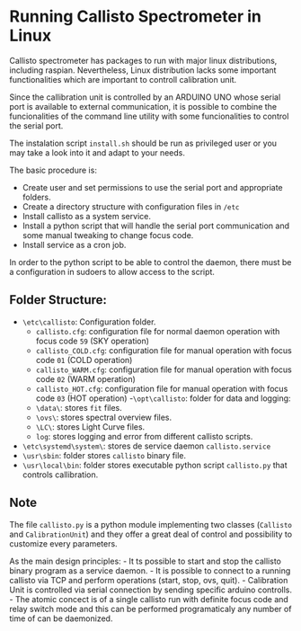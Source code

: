 # Running Callisto Spectrometer in Linux

Callisto spectrometer has packages to run with major linux distributions, including raspian. Nevertheless, Linux distribution lacks some important functionalities which are important to controll calibration unit.

Since the callibration unit is controlled by an ARDUINO UNO whose serial port is available to external communication, it is possible to combine the funcionalities of the command line utility with some funcionalities to control the serial port.

The instalation script `install.sh` should be run as privileged user or you may take a look into it and adapt to your needs.

The basic procedure is:
- Create user and set permissions to use the serial port and appropriate folders.
- Create a directory structure with configuration files in `/etc`
- Install callisto as a system service.
- Install a python script that will handle the serial port communication and some manual tweaking to change focus code.
- Install service as a cron job.

In order to the python script to be able to control the daemon, there must be a configuration in sudoers to allow access to the script.

## Folder Structure:

- `\etc\callisto`: Configuration folder.
     - `callisto.cfg`: configuration file for normal daemon operation with focus code `59` (SKY operation)
     - `callisto_COLD.cfg`: configuration file for manual operation with focus code `01` (COLD operation)
     - `callisto_WARM.cfg`: configuration file for manual operation with focus code `02` (WARM operation)
     - `callisto_HOT.cfg`: configuration file for manual operation with focus code `03` (HOT operation)
-`\opt\callisto`: folder for data and logging:
     - `\data\`: stores `fit` files.
     - `\ovs\`: stores spectral overview files.
     - `\LC\`: stores Light Curve files.
     - `log`: stores logging and error from different callisto scripts.
- `\etc\systemd\system\`: stores de service daemon `callisto.service`
- `\usr\sbin`: folder stores `callisto` binary file.
- `\usr\local\bin`: folder stores executable python script `callisto.py` that controls callibration.

## Note

The file `callisto.py` is a python module implementing two classes (`Callisto` and `CalibrationUnit`) and they offer a great deal of control and possibility to customize every parameters.

As the main design principles:
     - It ts possible to start and stop the callisto binary program as a service daemon.
     - It is possible to connect to a running callisto via TCP and perform operations (start, stop, ovs, quit).
     - Calibration Unit is controlled via serial connection by sending specific arduino controlls.
     - The atomic concect is of a single callisto run with definite focus code and relay switch mode and this can be performed programaticaly any number of time of can be daemonized.

     
